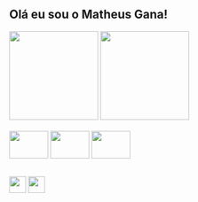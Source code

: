 ## Olá eu sou o Matheus Gana!


<div>
  <img height="160em" src="https://github-readme-stats.vercel.app/api?username=GatheusMana&show_icons=true&theme=dark&include_all_commits=true&count_private=true"/>  
  <img height="160em" src="https://github-readme-stats.vercel.app/api/top-langs/?username=GatheusMana&show_icons=true&layout-compact&langs_cout=16&theme=dark"/>  
</div>

<div style="dysplay: inline_block"> <br>  
  <img aling="center" height="50" width="70" src="https://cdn.jsdelivr.net/gh/devicons/devicon@latest/icons/python/python-original.svg"/>                
  <img aling="center" height="50" width="70" src="https://cdn.jsdelivr.net/gh/devicons/devicon@latest/icons/java/java-plain.svg"/>       
  <img aling="center" height="50" width="70" src="https://cdn.jsdelivr.net/gh/devicons/devicon@latest/icons/cplusplus/cplusplus-original.svg"/>       
</div>

##

<div>
  
  <a target="_blank" href="https://www.linkedin.com/in/matheus-nascimento-gana/"> <img height="30em" src="https://img.shields.io/badge/LinkedIn-0077B5?style=for-the-badge&logo=linkedin&logoColor=white" /><a/>
  <a target="_blank" href="mailto:matheusgana@gmail.com"> <img height="30em" src="https://img.shields.io/badge/Gmail-D14836?style=for-the-badge&logo=gmail&logoColor=white" /><a/>
          
</div>

<!--
**GatheusMana/GatheusMana** is a ✨ _special_ ✨ repository because its `README.md` (this file) appears on your GitHub profile.

Here are some ideas to get you started:

- 🔭 I’m currently working on ...
- 🌱 I’m currently learning ...
- 👯 I’m looking to collaborate on ...
- 🤔 I’m looking for help with ...
- 💬 Ask me about ...
- 📫 How to reach me: ...
- 😄 Pronouns: ...
- ⚡ Fun fact: ...
-->
